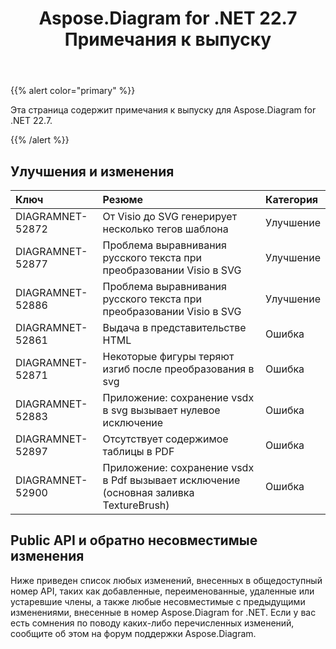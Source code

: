 ﻿---
title: Aspose.Diagram for .NET 22.7 Примечания к выпуску
type: docs
weight: 21
url: /ru/net/aspose-diagram-for-net-22-7-release-notes/
---
{{% alert color="primary" %}} 

Эта страница содержит примечания к выпуску для Aspose.Diagram for .NET 22.7.

{{% /alert %}} 
## **Улучшения и изменения**

|**Ключ**|**Резюме**|**Категория**|
|:- |:- |:- |
|DIAGRAMNET-52872|От Visio до SVG генерирует несколько тегов шаблона|Улучшение|
|DIAGRAMNET-52877|Проблема выравнивания русского текста при преобразовании Visio в SVG|Улучшение|
|DIAGRAMNET-52886|Проблема выравнивания русского текста при преобразовании Visio в SVG|Улучшение|
|DIAGRAMNET-52861|Выдача в представительстве HTML|Ошибка|
|DIAGRAMNET-52871|Некоторые фигуры теряют изгиб после преобразования в svg|Ошибка|
|DIAGRAMNET-52883|Приложение: сохранение vsdx в svg вызывает нулевое исключение|Ошибка|
|DIAGRAMNET-52897|Отсутствует содержимое таблицы в PDF|Ошибка|
|DIAGRAMNET-52900|Приложение: сохранение vsdx в Pdf вызывает исключение (основная заливка TextureBrush)|Ошибка|

## **Public API и обратно несовместимые изменения**
Ниже приведен список любых изменений, внесенных в общедоступный номер API, таких как добавленные, переименованные, удаленные или устаревшие члены, а также любые несовместимые с предыдущими изменениями, внесенные в номер Aspose.Diagram for .NET. Если у вас есть сомнения по поводу каких-либо перечисленных изменений, сообщите об этом на форум поддержки Aspose.Diagram.